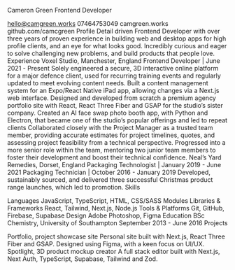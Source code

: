 Cameron Green
Frontend Developer

hello@camgreen.works 07464753049 camgreen.works github.com/camcgreen
Profile
Detail driven Frontend Developer with over three years of proven experience in building web and desktop apps for high profile clients, and an eye for what looks good. Incredibly curious and eager to solve challenging new problems, and build products that people love.
Experience
Voxel Studio, Manchester, England
Frontend Developer | June 2021 - Present
Solely engineered a secure, 3D interactive online platform for a major defence client, used for recurring training events and regularly updated to meet evolving content needs.
Built a content management system for an Expo/React Native iPad app, allowing changes via a Next.js web interface.
Designed and developed from scratch a premium agency portfolio site with React, React Three Fiber and GSAP for the studio’s sister company.
Created an AI face swap photo booth app, with Python and Electron, that became one of the studio’s popular offerings and led to repeat clients
Collaborated closely with the Project Manager as a trusted team member, providing accurate estimates for project timelines, quotes, and assessing project feasibility from a technical perspective.
Progressed into a more senior role within the team, mentoring two junior team members to foster their development and boost their technical confidence.
Neal’s Yard Remedies, Dorset, England
Packaging Technologist | January 2019 - June 2021
Packaging Technician | October 2016 - January 2019
Developed, sustainably sourced, and delivered three successful Christmas product range launches, which led to promotion.
Skills

Languages
JavaScript, TypeScript, HTML, CSS/SASS Modules
Libraries & Frameworks
React, Tailwind, Next.js, Node.js
Tools & Platforms
Git, GitHub, Firebase, Supabase
Design
Adobe Photoshop, Figma
Education
BSc Chemistry,
University of Southampton
September 2013 - June 2016
Projects

Portfolio, project showcase site
Personal site built with Next.js, React Three Fiber and GSAP. Designed using Figma, with a keen focus on UI/UX.
Spotlight, 3D product mockup creator
A full stack editor built with Next.js, Next Auth, TypeScript, Supabase, Tailwind and Zod.
